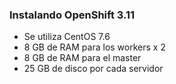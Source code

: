### Instalando OpenShift 3.11
- Se utiliza CentOS 7.6
- 8 GB de RAM para los workers x 2
- 8 GB de RAM para el master
- 25 GB de disco por cada servidor

